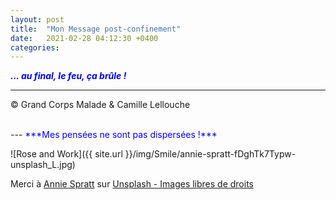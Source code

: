 ```yaml
---
layout: post
title:  "Mon Message post-confinement"
date:   2021-02-28 04:12:30 +0400
categories: 
---
```



<span style="color: blue">***... au final, le feu, ça brûle !***</span>
<br/>


---
&copy;  Grand Corps Malade & Camille Lellouche

<br>
---
<span style="color: blue">***Mes pensées ne sont pas dispersées !***</span>

![Rose and Work]({{ site.url }}/img/Smile/annie-spratt-fDghTk7Typw-unsplash_L.jpg)

<span>Merci à <a href="https://unsplash.com/@anniespratt?utm_source=unsplash&amp;utm_medium=referral&amp;utm_content=creditCopyText" target="_blank" >Annie Spratt</a> sur <a href="https://unsplash.com/" target="_blank">Unsplash - Images libres de droits</a></span>

